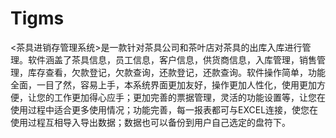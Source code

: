 # Tigms
 <茶具进销存管理系统>是一款针对茶具公司和茶叶店对茶具的出库入库进行管理。软件涵盖了茶具信息，员工信息，客户信息，供货商信息，入库管理，销售管理，库存查看，欠款登记，欠款查询，还款登记，还款查询。软件操作简单，功能全面，一目了然，容易上手，本系统界面更加友好，操作更加人性化，使用更加方便，让您的工作更加得心应手；更加完善的票据管理，灵活的功能设置等，让您在使用过程中适合更多使用情况；功能完善，每一报表都可与EXCEL连接，使您在使用过程互相导入导出数据；数据也可以备份到用户自己选定的盘符下。
